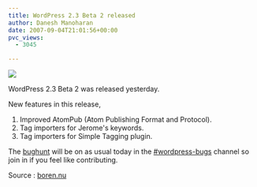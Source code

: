 ```yaml
---
title: WordPress 2.3 Beta 2 released
author: Danesh Manoharan
date: 2007-09-04T21:01:56+00:00
pvc_views:
  - 3045

---
```

![](/wp-content/uploads/2007/02/wp-20-square-button.gif)

WordPress 2.3 Beta 2 was released yesterday.

New features in this release,

  1. Improved AtomPub (Atom Publishing Format and Protocol).
  2. Tag importers for Jerome's keywords.
  3. Tag importers for Simple Tagging plugin.

The [bughunt][1] will be on as usual today in the <a href="irc://irc.freenode.net/wordpress-bugs" onclick="javascript:urchinTracker ('/outbound/article/irc.freenode.net');">#wordpress-bugs</a> channel so join in if you feel like contributing.

Source : [boren.nu][2]

 [1]: http://codex.wordpress.org/WordPress_Bug_Hunts
 [2]: http://boren.nu/archives/2007/09/04/wordpress-23-beta-2/